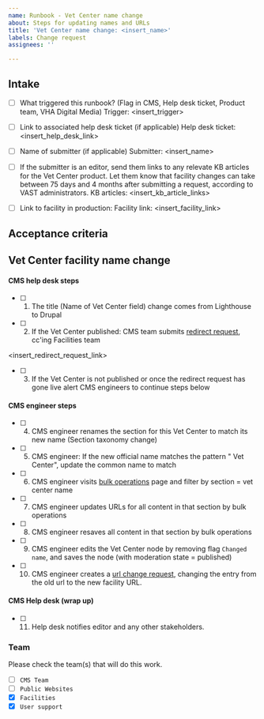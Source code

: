 ```yaml
---
name: Runbook - Vet Center name change
about: Steps for updating names and URLs
title: 'Vet Center name change: <insert_name>'
labels: Change request
assignees: ''

---
```


## Intake
- [ ] What triggered this runbook? (Flag in CMS, Help desk ticket, Product team, VHA Digital Media)
Trigger: <insert_trigger>

- [ ] Link to associated help desk ticket (if applicable)
Help desk ticket: <insert_help_desk_link>

- [ ] Name of submitter (if applicable)
Submitter: <insert_name>

- [ ] If the submitter is an editor, send them links to any relevate KB articles for the Vet Center product. Let them know that facility changes can take between 75 days and 4 months after submitting a request, according to VAST administrators.
KB articles: <insert_kb_article_links>

- [ ] Link to facility in production:
Facility link: <insert_facility_link>

## Acceptance criteria

## Vet Center facility name change

#### CMS help desk steps
- [ ] 1. The title (Name of Vet Center field) change comes from Lighthouse to Drupal
- [ ] 2. If the Vet Center published: CMS team submits [redirect request](https://github.com/department-of-veterans-affairs/va.gov-cms/issues/new?assignees=&labels=Redirect+request&template=redirect-request-facility-url.md&title=Redirect+Request+for%3A+%3Cinsert+facility+name%3E), cc'ing Facilities team

<insert_redirect_request_link>

- [ ] 3. If the Vet Center is not published or once the redirect request has gone live alert CMS engineers to continue steps below

#### CMS engineer steps
- [ ] 4. CMS engineer renames the section for this Vet Center to match its new name (Section taxonomy change)
- [ ] 5. CMS engineer: If the new official name matches the pattern "<city> Vet Center", update the common name to match
- [ ] 6. CMS engineer visits [bulk operations](https://prod.cms.va.gov/admin/content/bulk) page and filter by section = vet center name
- [ ] 7. CMS engineer updates URLs for all content in that section by bulk operations
- [ ] 8. CMS engineer resaves all content in that section by bulk operations
- [ ] 9. CMS engineer edits the Vet Center node by removing flag `Changed name`, and saves the node (with moderation state = published)
- [ ] 10. CMS engineer creates a [url change request](https://github.com/department-of-veterans-affairs/va.gov-cms/issues/new?assignees=&template=runbook-facility-url-change.md&title=URL+Change+for%3A+%3Cinsert+facility+name%3E), changing the entry from the old url to the new facility URL.


#### CMS Help desk (wrap up)
- [ ] 11. Help desk notifies editor and any other stakeholders.

### Team
Please check the team(s) that will do this work.

- [ ] `CMS Team`
- [ ] `Public Websites`
- [x] `Facilities`
- [x] `User support`
